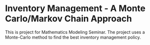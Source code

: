 # Inventory Management - A Monte Carlo/Markov Chain Approach
This is project for Mathematics Modeling Seminar. The project uses a Monte-Carlo method to find the best inventory management policy. 
